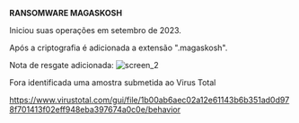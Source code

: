 **RANSOMWARE MAGASKOSH**

Iniciou suas operações em setembro de 2023. 

Após a criptografia é adicionada a extensão ".magaskosh". 

Nota de resgate adicionada: 
![screen_2](https://github.com/crocodyli/Ransomwares-TTP/assets/113185400/38f6b2df-a8b5-4432-a5d7-831fe2afd8a1)

Fora identificada uma amostra submetida ao Virus Total

https://www.virustotal.com/gui/file/1b00ab6aec02a12e61143b6b351ad0d978f701413f02eff948eba397674a0c0e/behavior 

